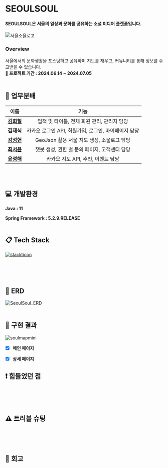 # SEOULSOUL
#### SEOULSOUL은 서울의 일상과 문화를 공유하는 소셜 미디어 플랫폼입니다.
![서울소울로고](https://github.com/yoonjunghae/spring/assets/126676367/823ee727-e95f-4fa4-ac02-1fe482d4680a)



### Overview
서울에서의 문화생활을 포스팅하고 공유하며 지도를 채우고, 커뮤니티를 통해 정보를 주고받을 수 있습니다.
<br>**📆 프로젝트 기간 : 2024.06.14 ~ 2024.07.05**
<br><br>
## 🙂 업무분배 
|**이름**|**기능**|
|:---:|:---:|
|**[김희철](https://github.com/KHC0618)**|업적 및 타이틀, 전체 회원 관리, 관리자 담당|
|**[김재식](https://github.com/agak4)**|카카오 로그인 API, 회원가입, 로그인, 마이페이지 담당|
|**[강성현](https://github.com/seonghyoi)**|GeoJson 활용 서울 지도 생성, 소울로그 담당|
|**[최서윤](https://github.com/seo-yun-choi)**|챗봇 생성, 권한 별 문의 페이지, 고객센터 담당|
|**[윤정해](https://github.com/yoonjunghae)**|카카오 지도 API, 추천, 이벤트 담당|

<br><br>
## 💻 개발환경
**Java : 11**

**Spring Framework : 5.2.9.RELEASE**
<br><br>

## 📋 Tech Stack
[![stackticon](https://firebasestorage.googleapis.com/v0/b/stackticon-81399.appspot.com/o/images%2F1720017682582?alt=media&token=82ba5a41-9061-4964-88ff-8b9f112f3490)](https://github.com/msdio/stackticon)

<br><br><br>
## 📝 ERD
![SeoulSoul_ERD](https://github.com/yoonjunghae/spring/assets/126676367/0f335df0-928d-437f-9590-15b063abe98c)
<br><br>
## 🎯 구현 결과
![soulmapmini](https://github.com/yoonjunghae/spring/assets/126676367/5c25453a-706f-4db0-9a7b-6cf559e8d88e)
- [X] **메인 페이지**

- [X] **상세 페이지**

## ❗️ 힘들었던 점
<br>
<br>
<br>

## ⚠️ 트러블 슈팅
<br>
<br>
<br>

## 💬 회고
<br>
<br>
<br>
